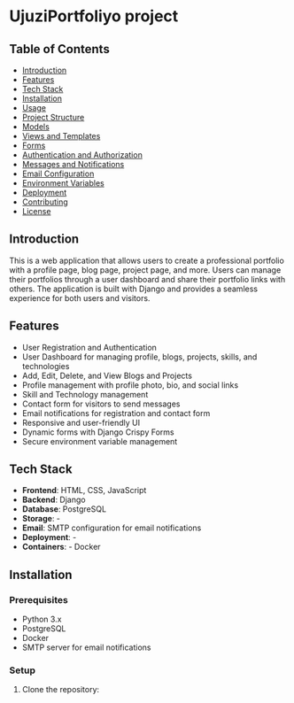 # UjuziPortfoliyo project

## Table of Contents
- [Introduction](#introduction)
- [Features](#features)
- [Tech Stack](#tech-stack)
- [Installation](#installation)
- [Usage](#usage)
- [Project Structure](#project-structure)
- [Models](#models)
- [Views and Templates](#views-and-templates)
- [Forms](#forms)
- [Authentication and Authorization](#authentication-and-authorization)
- [Messages and Notifications](#messages-and-notifications)
- [Email Configuration](#email-configuration)
- [Environment Variables](#environment-variables)
- [Deployment](#deployment)
- [Contributing](#contributing)
- [License](#license)

## Introduction
This is a web application that allows users to create a professional portfolio with a profile page, blog page, project page, and more. Users can manage their portfolios through a user dashboard and share their portfolio links with others. The application is built with Django and provides a seamless experience for both users and visitors.

## Features
- User Registration and Authentication
- User Dashboard for managing profile, blogs, projects, skills, and technologies
- Add, Edit, Delete, and View Blogs and Projects
- Profile management with profile photo, bio, and social links
- Skill and Technology management
- Contact form for visitors to send messages
- Email notifications for registration and contact form
- Responsive and user-friendly UI
- Dynamic forms with Django Crispy Forms
- Secure environment variable management

## Tech Stack
- **Frontend**: HTML, CSS, JavaScript
- **Backend**: Django
- **Database**: PostgreSQL
- **Storage**: -
- **Email**: SMTP configuration for email notifications
- **Deployment**: -
- **Containers**: - Docker

## Installation
### Prerequisites
- Python 3.x
- PostgreSQL
- Docker
- SMTP server for email notifications

### Setup
1. Clone the repository:
